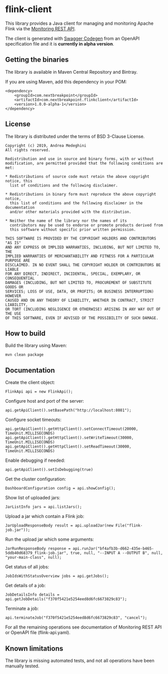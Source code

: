 # flink-client

This library provides a Java client for managing and monitoring Apache Flink via the [Monitoring REST API](https://ci.apache.org/projects/flink/flink-docs-stable/monitoring/rest_api.html).

The client is generated with [Swagger Codegen](https://swagger.io/tools/swagger-codegen/) from an OpenAPI specification file and it is **currently in alpha version**.

## Getting the binaries

The library is available in Maven Central Repository and Bintray.

If you are using Maven, add this dependency in your POM:

    <dependency>
        <groupId>com.nextbreakpoint</groupId>
        <artifactId>com.nextbreakpoint.flinkclient</artifactId>
        <version>1.0.0-alpha-1</version>
    </dependency>        

## License

The library is distributed under the terms of BSD 3-Clause License.

    Copyright (c) 2019, Andrea Medeghini
    All rights reserved.
    
    Redistribution and use in source and binary forms, with or without
    modification, are permitted provided that the following conditions are met:
    
    * Redistributions of source code must retain the above copyright notice, this
      list of conditions and the following disclaimer.
    
    * Redistributions in binary form must reproduce the above copyright notice,
      this list of conditions and the following disclaimer in the documentation
      and/or other materials provided with the distribution.
    
    * Neither the name of the library nor the names of its
      contributors may be used to endorse or promote products derived from
      this software without specific prior written permission.
    
    THIS SOFTWARE IS PROVIDED BY THE COPYRIGHT HOLDERS AND CONTRIBUTORS "AS IS"
    AND ANY EXPRESS OR IMPLIED WARRANTIES, INCLUDING, BUT NOT LIMITED TO, THE
    IMPLIED WARRANTIES OF MERCHANTABILITY AND FITNESS FOR A PARTICULAR PURPOSE ARE
    DISCLAIMED. IN NO EVENT SHALL THE COPYRIGHT HOLDER OR CONTRIBUTORS BE LIABLE
    FOR ANY DIRECT, INDIRECT, INCIDENTAL, SPECIAL, EXEMPLARY, OR CONSEQUENTIAL
    DAMAGES (INCLUDING, BUT NOT LIMITED TO, PROCUREMENT OF SUBSTITUTE GOODS OR
    SERVICES; LOSS OF USE, DATA, OR PROFITS; OR BUSINESS INTERRUPTION) HOWEVER
    CAUSED AND ON ANY THEORY OF LIABILITY, WHETHER IN CONTRACT, STRICT LIABILITY,
    OR TORT (INCLUDING NEGLIGENCE OR OTHERWISE) ARISING IN ANY WAY OUT OF THE USE
    OF THIS SOFTWARE, EVEN IF ADVISED OF THE POSSIBILITY OF SUCH DAMAGE.

## How to build

Build the library using Maven:

    mvn clean package

## Documentation

Create the client object:

    FlinkApi api = new FlinkApi();

Configure host and port of the server:

    api.getApiClient().setBasePath("http://localhost:8081");

Configure socket timeouts:

    api.getApiClient().getHttpClient().setConnectTimeout(20000, TimeUnit.MILLISECONDS)
    api.getApiClient().getHttpClient().setWriteTimeout(30000, TimeUnit.MILLISECONDS)
    api.getApiClient().getHttpClient().setReadTimeout(30000, TimeUnit.MILLISECONDS)

Enable debugging if needed:

    api.getApiClient().setIsDebugging(true)

Get the cluster configuration:

    DashboardConfiguration config = api.showConfig();

Show list of uploaded jars:

    JarListInfo jars = api.listJars();

Upload a jar which contain a Flink job:

    JarUploadResponseBody result = api.uploadJar(new File("flink-job.jar"));

Run the upload jar which some arguments:

    JarRunResponseBody response = api.runJar("bf4afb3b-d662-435e-b465-5ddb40d68379_flink-job.jar", true, null, "--INPUT A --OUTPUT B", null, "your-main-class", null);

Get status of all jobs:

    JobIdsWithStatusOverview jobs = api.getJobs();

Get details of a job:

    JobDetailsInfo details = api.getJobDetails("f370f5421e5254eed8d6fc6673829c83");

Terminate a job:

    api.terminateJob("f370f5421e5254eed8d6fc6673829c83", "cancel");

For all the remaining operations see documentation of Monitoring REST API or OpenAPI file (flink-api.yaml).

## Known limitations

The library is missing automated tests, and not all operations have been manually tested.
